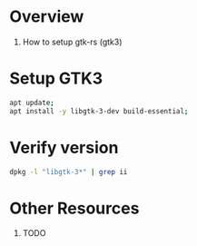 # Overview
1. How to setup gtk-rs (gtk3)


# Setup GTK3
```bash
apt update;
apt install -y libgtk-3-dev build-essential;
```


# Verify version
```bash
dpkg -l "libgtk-3*" | grep ii
```


# Other Resources
1. TODO